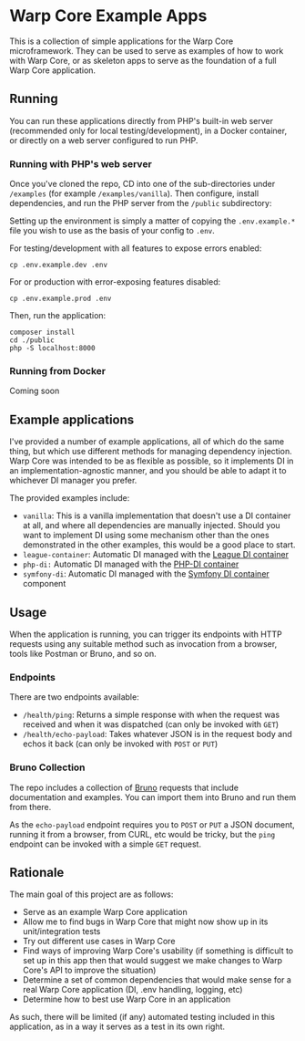 # Warp Core Example Apps

This is a collection of simple applications for the Warp Core microframework.  They can be used to serve as examples of how to work with Warp Core, or as skeleton apps to serve as the foundation of a full Warp Core application.

## Running

You can run these applications directly from PHP's built-in web server (recommended only for local testing/development), in a Docker container, or directly on a web server configured to run PHP.  

### Running with PHP's web server

Once you've cloned the repo, CD into one of the sub-directories under `/examples` (for example `/examples/vanilla`).  Then configure, install dependencies, and run the PHP server from the `/public` subdirectory:

Setting up the environment is simply a matter of copying the `.env.example.*` file you wish to use as the basis of your config to `.env`.

For testing/development with all features to expose errors enabled: 
```shell
cp .env.example.dev .env
```

For or production with error-exposing features disabled:
```shell
cp .env.example.prod .env
```

Then, run the application:

```shell
composer install
cd ./public
php -S localhost:8000
```

### Running from Docker

Coming soon

## Example applications

I've provided a number of example applications, all of which do the same thing, but which use different methods for managing dependency injection.  Warp Core was intended to be as flexible as possible, so it implements DI in an implementation-agnostic manner, and you should be able to adapt it to whichever DI manager you prefer.  

The provided examples include: 

* `vanilla`: This is a vanilla implementation that doesn't use a DI container at all, and where all dependencies are manually injected.  Should you want to implement DI using some mechanism other than the ones demonstrated in the other examples, this would be a good place to start.  
* `league-container`: Automatic DI managed with the [League DI container](https://container.thephpleague.com/)
* `php-di:` Automatic DI managed with the [PHP-DI container](https://php-di.org/)
* `symfony-di`: Automatic DI managed with the [Symfony DI container](https://symfony.com/doc/current/components/dependency_injection.html) component

## Usage

When the application is running, you can trigger its endpoints with HTTP requests using any suitable method such as invocation from a browser, tools like Postman or Bruno, and so on.

### Endpoints

There are two endpoints available:

* `/health/ping`: Returns a simple response with when the request was received and when it was dispatched (can only be invoked with `GET`)
* `/health/echo-payload`: Takes whatever JSON is in the request body and echos it back (can only be invoked with `POST` or `PUT`)

### Bruno Collection

The repo includes a collection of [Bruno](https://www.usebruno.com/) requests that include documentation and examples.  You can import them into Bruno and run them from there.

As the `echo-payload` endpoint requires you to `POST` or `PUT` a JSON document, running it from a browser, from CURL, etc would be tricky, but the `ping` endpoint can be invoked with a simple `GET` request.

## Rationale

The main goal of this project are as follows: 

* Serve as an example Warp Core application
* Allow me to find bugs in Warp Core that might now show up in its unit/integration tests
* Try out different use cases in Warp Core
* Find ways of improving Warp Core's usability (if something is difficult to set up in this app then that would suggest we make changes to Warp Core's API to improve the situation)
* Determine a set of common dependencies that would make sense for a real Warp Core application (DI, .env handling, logging, etc)
* Determine how to best use Warp Core in an application

As such, there will be limited (if any) automated testing included in this application, as in a way it serves as a test in its own right.
